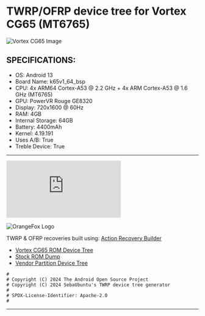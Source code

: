 # TWRP/OFRP device tree for Vortex CG65 (MT6765)

![Vortex CG65 Image](https://standupwireless.com/wp-content/uploads/CG65.png)

## SPECIFICATIONS:

- OS: Android 13
- Board Name: k65v1_64_bsp
- CPU: 4x ARM64 Cortex-A53 @ 2.2 GHz + 4x ARM Cortex-A53 @ 1.6 GHz (MT6765)
- GPU: PowerVR Rouge GE8320
- Display: 720x1600 @ 60Hz
- RAM: 4GB
- Internal Storage: 64GB
- Battery: 4400mAh
- Kernel: 4.19.191
- Uses A/B: True
- Treble Device: True

---

![TeamWin Logo](https://xdaforums.com/proxy.php?image=http%3A%2F%2Fi.imgur.com%2FetLFwha.png&hash=ed22c53199f56ab0d68a72e710bd68b9)

![OrangeFox Logo](https://nsm09.casimages.com/img/2021/06/04//21060406530523566517449776.png)

TWRP & OFRP recoveries built using: [Action Recovery Builder](https://github.com/1ndevelopment/Action-Recovery-Builder)

- [Vortex CG65 ROM Device Tree](https://github.com/1ndev-ui/ROM_CG65_device_tree)
- [Stock ROM Dump](https://github.com/1ndev-ui/dump_vortex_cg65)
- [Vendor Partition Device Tree](https://github.com/1ndev-ui/vendor_vortex_CG65)

```
#
# Copyright (C) 2024 The Android Open Source Project
# Copyright (C) 2024 SebaUbuntu's TWRP device tree generator
#
# SPDX-License-Identifier: Apache-2.0
#
```

---

